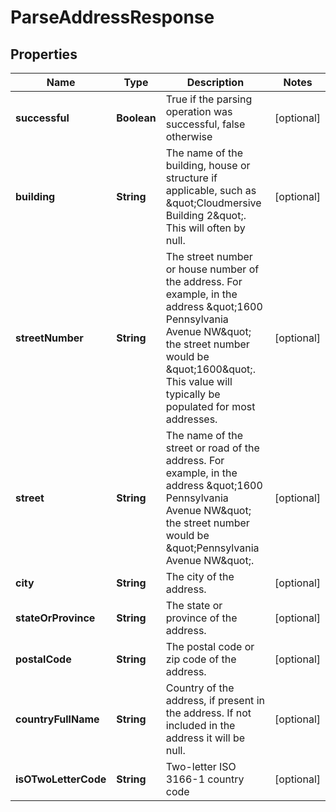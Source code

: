 
# ParseAddressResponse

## Properties
Name | Type | Description | Notes
------------ | ------------- | ------------- | -------------
**successful** | **Boolean** | True if the parsing operation was successful, false otherwise |  [optional]
**building** | **String** | The name of the building, house or structure if applicable, such as \&quot;Cloudmersive Building 2\&quot;.  This will often by null. |  [optional]
**streetNumber** | **String** | The street number or house number of the address.  For example, in the address \&quot;1600 Pennsylvania Avenue NW\&quot; the street number would be \&quot;1600\&quot;.  This value will typically be populated for most addresses. |  [optional]
**street** | **String** | The name of the street or road of the address.  For example, in the address \&quot;1600 Pennsylvania Avenue NW\&quot; the street number would be \&quot;Pennsylvania Avenue NW\&quot;. |  [optional]
**city** | **String** | The city of the address. |  [optional]
**stateOrProvince** | **String** | The state or province of the address. |  [optional]
**postalCode** | **String** | The postal code or zip code of the address. |  [optional]
**countryFullName** | **String** | Country of the address, if present in the address.  If not included in the address it will be null. |  [optional]
**isOTwoLetterCode** | **String** | Two-letter ISO 3166-1 country code |  [optional]



